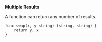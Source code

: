 **Multiple Results**

A function can return any number of results.

```
func swap(x, y string) (string, string) {
	return y, x
}
```